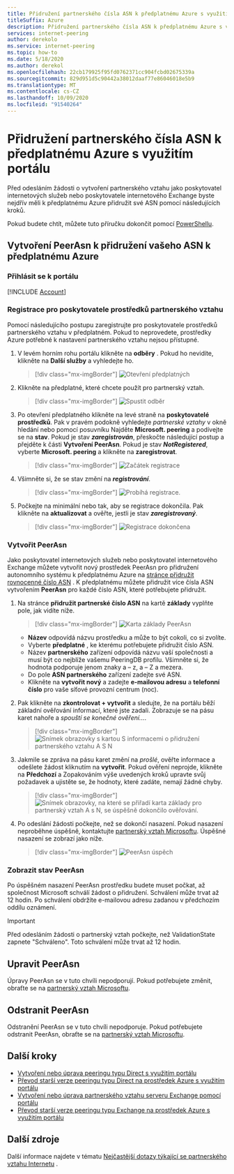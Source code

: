 ```yaml
---
title: Přidružení partnerského čísla ASN k předplatnému Azure s využitím portálu
titleSuffix: Azure
description: Přidružení partnerského čísla ASN k předplatnému Azure s využitím portálu
services: internet-peering
author: derekolo
ms.service: internet-peering
ms.topic: how-to
ms.date: 5/18/2020
ms.author: derekol
ms.openlocfilehash: 22cb179925f95fd0762371cc904fcbd02675339a
ms.sourcegitcommit: 829d951d5c90442a38012daaf77e86046018e5b9
ms.translationtype: MT
ms.contentlocale: cs-CZ
ms.lasthandoff: 10/09/2020
ms.locfileid: "91540264"
---
```

# <a name="associate-peer-asn-to-azure-subscription-using-the-portal"></a>Přidružení partnerského čísla ASN k předplatnému Azure s využitím portálu

Před odesláním žádosti o vytvoření partnerského vztahu jako poskytovatel internetových služeb nebo poskytovatele internetového Exchange byste nejdřív měli k předplatnému Azure přidružit své ASN pomocí následujících kroků.

Pokud budete chtít, můžete tuto příručku dokončit pomocí [PowerShellu](howto-subscription-association-powershell.md).

## <a name="create-peerasn-to-associate-your-asn-with-azure-subscription"></a>Vytvoření PeerAsn k přidružení vašeho ASN k předplatnému Azure

### <a name="sign-in-to-the-portal"></a>Přihlásit se k portálu
[!INCLUDE [Account](./includes/account-portal.md)]

### <a name="register-for-peering-resource-provider"></a>Registrace pro poskytovatele prostředků partnerského vztahu
Pomocí následujícího postupu zaregistrujte pro poskytovatele prostředků partnerského vztahu v předplatném. Pokud to neprovedete, prostředky Azure potřebné k nastavení partnerského vztahu nejsou přístupné.

1. V levém horním rohu portálu klikněte na **odběry** . Pokud ho nevidíte, klikněte na **Další služby** a vyhledejte ho.

    > [!div class="mx-imgBorder"]
    > ![Otevření předplatných](./media/rp-subscriptions-open.png)

1. Klikněte na předplatné, které chcete použít pro partnerský vztah.

    > [!div class="mx-imgBorder"]
    > ![Spustit odběr](./media/rp-subscriptions-launch.png)

1. Po otevření předplatného klikněte na levé straně na **poskytovatelé prostředků**. Pak v pravém podokně vyhledejte *partnerské vztahy* v okně hledání nebo pomocí posuvníku Najděte **Microsoft. peering** a podívejte se na **stav**. Pokud je stav ***zaregistrován***, přeskočte následující postup a přejděte k části **Vytvoření PeerAsn**. Pokud je stav ***NotRegistered***, vyberte **Microsoft. peering** a klikněte na **zaregistrovat**.

    > [!div class="mx-imgBorder"]
    > ![Začátek registrace](./media/rp-register-start.png)

1. Všimněte si, že se stav změní na ***registrování***.

    > [!div class="mx-imgBorder"]
    > ![Probíhá registrace.](./media/rp-register-progress.png)

1. Počkejte na minimální nebo tak, aby se registrace dokončila. Pak klikněte na **aktualizovat** a ověřte, jestli je stav ***zaregistrovaný***.

    > [!div class="mx-imgBorder"]
    > ![Registrace dokončena](./media/rp-register-completed.png)

### <a name="create-peerasn"></a>Vytvořit PeerAsn
Jako poskytovatel internetových služeb nebo poskytovatel internetového Exchange můžete vytvořit nový prostředek PeerAsn pro přidružení autonomního systému k předplatnému Azure na [stránce přidružit rovnocenné číslo ASN](https://go.microsoft.com/fwlink/?linkid=2129592) . K předplatnému můžete přidružit více čísla ASN vytvořením **PeerAsn** pro každé číslo ASN, které potřebujete přidružit.

1. Na stránce **přidružit partnerské číslo ASN** na kartě **základy** vyplňte pole, jak vidíte níže.

    > [!div class="mx-imgBorder"]
    > ![Karta základy PeerAsn](./media/peerasn-basics-tab.png)

    * **Název** odpovídá názvu prostředku a může to být cokoli, co si zvolíte.  
    * Vyberte **předplatné** , ke kterému potřebujete přidružit číslo ASN.
    * Název **partnerského** zařízení odpovídá názvu vaší společnosti a musí být co nejblíže vašemu PeeringDB profilu. Všimněte si, že hodnota podporuje jenom znaky a – z, a – Z a mezera.
    * Do pole **ASN partnerského** zařízení zadejte své ASN.
    * Klikněte na **vytvořit nový** a zadejte **e-mailovou adresu** a **telefonní číslo** pro vaše síťové provozní centrum (noc).
1. Pak klikněte na **zkontrolovat + vytvořit** a sledujte, že na portálu běží základní ověřování informací, které jste zadali. Zobrazuje se na pásu karet nahoře a *spouští se konečné ověření...*.

    > [!div class="mx-imgBorder"]
    > ![Snímek obrazovky s kartou S informacemi o přidružení partnerského vztahu A S N](./media/peerasn-review-tab-validation.png)

1. Jakmile se zpráva na pásu karet změní na *prošlé*, ověřte informace a odešlete žádost kliknutím na **vytvořit**. Pokud ověření neprojde, klikněte na **Předchozí** a Zopakováním výše uvedených kroků upravte svůj požadavek a ujistěte se, že hodnoty, které zadáte, nemají žádné chyby.

    > [!div class="mx-imgBorder"]
    > ![Snímek obrazovky, na které se přiřadí karta základy pro partnerský vztah A s N, se úspěšně dokončilo ověřování.](./media/peerasn-review-tab.png)

1. Po odeslání žádosti počkejte, než se dokončí nasazení. Pokud nasazení neproběhne úspěšně, kontaktujte [partnerský vztah Microsoftu](mailto:peering@microsoft.com). Úspěšné nasazení se zobrazí jako níže.

    > [!div class="mx-imgBorder"]
    > ![PeerAsn úspěch](./media/peerasn-success.png)

### <a name="view-status-of-a-peerasn"></a>Zobrazit stav PeerAsn
Po úspěšném nasazení PeerAsn prostředku budete muset počkat, až společnost Microsoft schválí žádost o přidružení. Schválení může trvat až 12 hodin. Po schválení obdržíte e-mailovou adresu zadanou v předchozím oddílu oznámení.

> [!IMPORTANT]
> Před odesláním žádosti o partnerský vztah počkejte, než ValidationState zapnete "Schváleno". Toto schválení může trvat až 12 hodin.

## <a name="modify-peerasn"></a>Upravit PeerAsn
Úpravy PeerAsn se v tuto chvíli nepodporují. Pokud potřebujete změnit, obraťte se na [partnerský vztah Microsoftu](mailto:peering@microsoft.com).

## <a name="delete-peerasn"></a>Odstranit PeerAsn
Odstranění PeerAsn se v tuto chvíli nepodporuje. Pokud potřebujete odstranit PeerAsn, obraťte se na [partnerský vztah Microsoftu](mailto:peering@microsoft.com).

## <a name="next-steps"></a>Další kroky

* [Vytvoření nebo úprava peeringu typu Direct s využitím portálu](howto-direct-portal.md)
* [Převod starší verze peeringu typu Direct na prostředek Azure s využitím portálu](howto-legacy-direct-portal.md)
* [Vytvoření nebo úprava partnerského vztahu serveru Exchange pomocí portálu](howto-exchange-portal.md)
* [Převod starší verze peeringu typu Exchange na prostředek Azure s využitím portálu](howto-legacy-exchange-portal.md)

## <a name="additional-resources"></a>Další zdroje

Další informace najdete v tématu [Nejčastější dotazy týkající se partnerského vztahu Internetu](faqs.md) .
